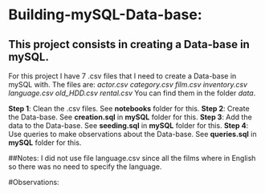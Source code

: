 # Building-mySQL-Data-base:
## This project consists in creating a Data-base in mySQL. 

For this project I have 7 .csv files that I need to create a Data-base in mySQL with. 
The files are:
_actor.csv
category.csv
film.csv
inventory.csv
language.csv
old_HDD.csv
rental.csv_
You can find them in the folder *data*.


**Step 1**: Clean the .csv files. See **notebooks** folder for this.
**Step 2**: Create the Data-base. See **creation.sql** in **mySQL** folder for this. 
**Step 3**: Add the data to the Data-base. See **seeding.sql** in **mySQL** folder for this.
**Step 4**: Use queries to make observations about the Data-base. See **queries.sql** in **mySQL** folder for this. 

##Notes:
I did not use file language.csv since all the films where in English so there was no need to specify the language. 

#Observations: